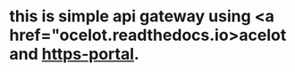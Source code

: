 # this is simple api gateway using <a href="ocelot.readthedocs.io>acelot</a> and <a href="https://github.com/SteveLTN/https-portal">https-portal</a>.
